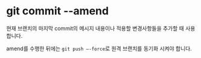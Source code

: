 # git commit --amend

현재 브랜치의 마지막 commit의 메시지 내용이나 적용할 변경사항들을 추가할 때 사용합니다.

amend를 수행한 뒤에는 `git push —-force`로 원격 브랜치를 동기화 시켜야 합니다.
